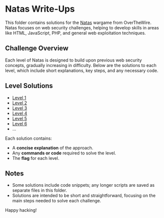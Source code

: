 # Natas Write-Ups

This folder contains solutions for the [Natas](http://overthewire.org/wargames/natas/) wargame from OverTheWire. Natas focuses on web security challenges, helping to develop skills in areas like HTML, JavaScript, PHP, and general web exploitation techniques.

## Challenge Overview
Each level of Natas is designed to build upon previous web security concepts, gradually increasing in difficulty. Below are the solutions to each level, which include short explanations, key steps, and any necessary code.

## Level Solutions
- [Level 1](./level1.md) 
- [Level 2](./level2.md) 
- [Level 3](./level3.md)
- [Level 4](./level4.md) 
- [Level 5](./level5.md) 
- [Level 6](./level6.md)  
- ...

Each solution contains:
- A **concise explanation** of the approach.
- Any **commands or code** required to solve the level.
- The **flag** for each level.

## Notes
- Some solutions include code snippets; any longer scripts are saved as separate files in this folder.
- Solutions are intended to be short and straightforward, focusing on the main steps needed to solve each challenge.
  
Happy hacking!
